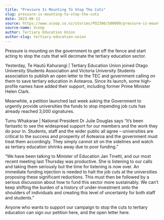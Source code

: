 ```yaml
---
title: "Pressure Is Mounting To Stop The Cuts"
slug: pressure-is-mounting-to-stop-the-cuts
date: 2023-06-12
source: https://www.scoop.co.nz/stories/PO2306/S00099/pressure-is-mounting-to-stop-the-cuts.htm
source-name: Scoop
author: Tertiary Education Union
author-slug: tertiary-education-union
---
```


<p>Pressure is mounting on the government to get off the
fence and start acting to stop the cuts that will decimate
the tertiary education sector.</p>

<p>Yesterday, Te Hautū
Kahurangi | Tertiary Education Union joined Otago University
Students Association and Victoria University Students
association to publish an
open letter to the TEC and government calling on them to
save tertiary education in Aotearoa. Since its launch, some
high-profile names have added their support, including
former Prime Minister Helen Clark.</p>

<p>Meanwhile, a
petition launched last week asking the Government to
urgently provide universities the funds to stop impending
job cuts has already reached 3,000 signatures.</p>

<p>Tumu
Whakarae | National President Dr Julie Douglas says
“it’s been fantastic to see the widespread support for
our members and the work they do pour in. Students, staff
and the wider public all agree – universities are critical
to the success and prosperity of Aotearoa and the government
must treat them accordingly. They simply cannot sit on the
sidelines and watch as tertiary education shrinks away due
to poor funding.”</p>

<p>“We have been talking to
Minister of Education Jan Tinetti, and our most recent
meeting last Thursday was productive. She is listening to
our calls and taking them seriously but the time for
listening is now over. An immediate funding injection is
needed to halt the job cuts at the universities proposing
these significant reductions. This must then be followed by
a serious discussion about how to fund this sector more
sustainably. We can’t keep shifting the burden of a
history of under-investment onto the shoulders of
individuals and creating this level of uncertainty for both
staff and students.”</p>

<p>Anyone who wants to support our
campaign to stop the cuts to tertiary education can sign our
petition here, and the
open letter
here.</p>

<p></p>